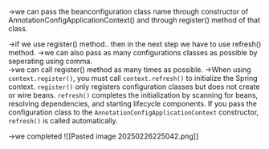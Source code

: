 ->we can pass the beanconfiguration class name through constructor of AnnotationConfigApplicationContext() and through register() method of that class.

->if we use register() method.. then in the next step we have to use refresh() method.
->we can also pass as many configurations classes as possible by seperating using comma.  
->we can call register() method as many times as possible.
->When using `context.register()`, you must call `context.refresh()` to initialize the Spring context. `register()` only registers configuration classes but does not create or wire beans. `refresh()` completes the initialization by scanning for beans, resolving dependencies, and starting lifecycle components. If you pass the configuration class to the `AnnotationConfigApplicationContext` constructor, `refresh()` is called automatically.


->we completed
![[Pasted image 20250226225042.png]]

